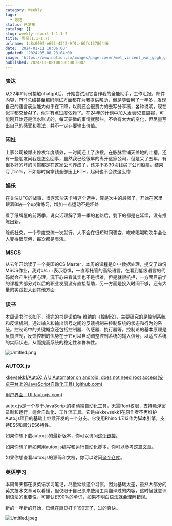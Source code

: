```yaml
---
category: Weekly
tags:
  - 总结
status: 已发布
catalog: []
slug: weekly-report-1-1-1-7
title: 周报(1.1-1.7)
urlname: 1c8c009f-e692-4342-9f9c-66fc13786446
date: '2024-01-11 18:06:00'
updated: '2024-05-08 23:04:00'
image: 'https://www.notion.so/images/page-cover/met_vincent_van_gogh_ginoux.jpg'
published: 2024-01-08T08:00:00.000Z
---
```


### 表达


从22年11月份接触chatgpt后，开始尝试用它当作我的全能助手，工作汇报，邮件内容，PPT总结甚至编码测试方面都在为我提供帮助，但是随着用了一年多，发现自己的语言表达能力似乎在下降，以前还会很费力的去写分享稿，各种说明，现在似乎都交给AI了，似乎有点过度依赖了。在24年的计划中加入发表52篇周报，可能刚开始还是流水账式的，每天要做的事情就那些，不会有太大的变化，但尽量写出自己的感受和看法，并不一定非要输出价值。


### 闲扯


上家公司被爆出停发年度绩效，一时间还上了热搜，在脉脉里铺天盖地的吐槽，还有一些朋友问我是怎么回事，虽然我已经很早的离开这家公司，但是呆了五年，有很多好的坏的习惯都是在这家公司养成了，还差不多30块钱买了公司股票，结果亏了51%，不如那时候拿钱全部压上ETH，起码也不会跌这么惨


### 娱乐


在关注UFC的战事，很喜欢沙夫卡特这个选手，算是次中的最强了，开始在家里跟着B站一个up猪练习，增加一点运动不是坏处


看了纸牌屋的前两季，说实话理解了第一季的套路后，剩下的都是在延续，没有推陈出新。


降低社交，一个季度交流一次就行，人不会在很短时间骤变，吃吃喝喝吹吹牛会让人变得很厌倦，每次都是表演。


### MSCS


从去年开始读了一个美国的CS Master，本周的课程是C++数据处理，提交了四份MSCS作业，我对c/c++表示恐惧，一直写托管的高级语言，在看到低级语言的代码就会产生抗拒心理，沉下心来看其实也不是很难，但是就很抗拒，一方面目前学的课程大部分对以后的职业发展没有直接帮助，另一方面是投入时间不够，还有大量的实践投入到其他方面


### 读书


本周读书时长如下，读完的书是诺伯特·维纳的《控制论》，主要研究的是控制系统和反馈机制，通过输入和输出信号之间的反馈机制来控制系统的状态和行为的系统。控制论中的关键概念还包括控制器、传感器、执行器等。控制论的基本原理是反馈控制，反馈控制的优势在于它可以自动调整控制系统的输入信号，以适应系统的实际状态，从而提高系统的稳定性和鲁棒性。


![Untitled.png](https://prod-files-secure.s3.us-west-2.amazonaws.com/5d24fe63-e567-4804-86f9-9fdc62e13082/4d744901-b410-4924-8554-36cce6e9aab7/Untitled.png?X-Amz-Algorithm=AWS4-HMAC-SHA256&X-Amz-Content-Sha256=UNSIGNED-PAYLOAD&X-Amz-Credential=ASIAZI2LB4666JXR4355%2F20250302%2Fus-west-2%2Fs3%2Faws4_request&X-Amz-Date=20250302T053745Z&X-Amz-Expires=3600&X-Amz-Security-Token=IQoJb3JpZ2luX2VjEH4aCXVzLXdlc3QtMiJIMEYCIQCIe5MxbZ069m7GRYLnIfbW%2BbAjlCbUf4SNiu1YLmw6XgIhALZUwNreeyuHXfENo8P4J%2F6P2sOSGetIaKR29P3kl2%2F6KogECLb%2F%2F%2F%2F%2F%2F%2F%2F%2F%2FwEQABoMNjM3NDIzMTgzODA1Igx%2FzffKRXNiDYhffIoq3APlVePyjcSAyS%2FAX0kEv2CHfPKYfAucVu1aFtGtzOlpqUH%2FC8bEtdjKck%2BX91DMtR9PNgFz4JLBSIMkE1vpz74ZpJExQtbBK2WO8HQUJPLiUocXAeHQUbnSDIrO%2B14iAAdaxndxL%2FCuPpGkvhqrUL26beP5LPHjWhYGTtmOU7ZUK%2BSYkoRxQq4rXmR5k8Gw%2FzIgAo0uwd0OBanj4eplubY5XQ0Vn9f2dyIL5XPxdth8VT25ac5H2aCdFnisI4EpPdrfkSW9JTUZ2ckEygQM35ZQJkwRhVP06OJ3HdQvq21Avf%2BkTsGl1tX9JbaMiiPW%2BqJlxgE3vefkwxhhl0cAolnsIEduMiLz8yJVGxVzsg3IdFu%2Fe2ww2%2FGEpZjvhI%2BSMDF0jEJavrQAqhvMQYTcFWR9UQnID85gbgaBF6byTiaDVSAjyOBNkmOAWwdrJTqVAiwSNPLUmWLs1ZGwMaHBznskA0IfSe6h7ITPR3I6mX%2Fp1PJ6irCtTIyZf56qhY%2FhiMSZs6RSve8wV6hCcfx3HEvs95OIv1P%2Bbvh7HkbN6B8%2Fa0rsGtEpQ5TOV4fPGChdERG5ypjpEVr2AB5lNPBaMFOBdjoJedX0uMjS5Fifv0PjTtJ8zCOLEILbmfyADDCJ1o%2B%2BBjqkAZl%2BaPhCgzc43VQ1iVMWTzEf0POlaC17x0xq3AeRgwS9QaIfroWQHZjmLmW9yMbf%2BfEmmBoedaCrjUVUVPWZoxsZIyYis6QwxWq%2FFP7XrsS4L5Je4M%2BSOi9%2BI2nxIHVdIX6DVS%2FJ59J6dfLaooKpx1W%2Bo%2BXikaFyHeHvayWG1wW%2FAzqDSuGJCbdNhmmyjFaHqzqiRck3JWxNihQ6cvDiTuUg8m62&X-Amz-Signature=06e4f4f2c606166f54999303575d2d70f0569d79075d646fb4f80290cd262780&X-Amz-SignedHeaders=host&x-id=GetObject)


### AUTOX.js


[kkevsekk1/AutoX: A UiAutomator on android, does not need root access(安卓平台上的JavaScript自动化工具) (github.com)](https://github.com/kkevsekk1/AutoX)


[用户界面 - UI (autoxjs.com)](http://doc.autoxjs.com/#/ui)


autox.js是一个基于JavaScript的移动端自动化工具，无需Root权限，支持悬浮窗录制和运行，适合自动化、工作流工具。它是由kkevsekk1在原作者不再维护Auto.js项目的基础上继续开发的一个分支。它使用Rhino 1.7.13作为脚本引擎，支持ES5和部分ES6特性。


如果你想下载autox.js的最新版本，你可以访问[这个链接](https://github.com/kkevsekk1/AutoX/releases)。


如果你想了解如何用autox.js编写和运行自动化脚本，你可以参考[这篇文章](https://www.cnblogs.com/ghj1976/p/autoxjs.html)。


如果你想查看autox.js的源码和文档，你可以访问[这个仓库](https://github.com/kkevsekk1/AutoX)。


### 英语学习


本周每天都在发英语学习笔记，尽量延续这个习惯，因为基础太差，虽然大部分的英文技术文章可以看懂，但仅限于自己原来使用工具翻译过的内容，这时候就意识到语法的重要性，可能认识90%的单词，如果不明白语法就会理解错误。


新的一年新的开始，已经在扇贝打卡190天了，过的真快。


![Untitled.jpeg](https://prod-files-secure.s3.us-west-2.amazonaws.com/5d24fe63-e567-4804-86f9-9fdc62e13082/c04d3014-4bd3-4142-a613-19220f0a3512/Untitled.jpeg?X-Amz-Algorithm=AWS4-HMAC-SHA256&X-Amz-Content-Sha256=UNSIGNED-PAYLOAD&X-Amz-Credential=ASIAZI2LB4666JXR4355%2F20250302%2Fus-west-2%2Fs3%2Faws4_request&X-Amz-Date=20250302T053745Z&X-Amz-Expires=3600&X-Amz-Security-Token=IQoJb3JpZ2luX2VjEH4aCXVzLXdlc3QtMiJIMEYCIQCIe5MxbZ069m7GRYLnIfbW%2BbAjlCbUf4SNiu1YLmw6XgIhALZUwNreeyuHXfENo8P4J%2F6P2sOSGetIaKR29P3kl2%2F6KogECLb%2F%2F%2F%2F%2F%2F%2F%2F%2F%2FwEQABoMNjM3NDIzMTgzODA1Igx%2FzffKRXNiDYhffIoq3APlVePyjcSAyS%2FAX0kEv2CHfPKYfAucVu1aFtGtzOlpqUH%2FC8bEtdjKck%2BX91DMtR9PNgFz4JLBSIMkE1vpz74ZpJExQtbBK2WO8HQUJPLiUocXAeHQUbnSDIrO%2B14iAAdaxndxL%2FCuPpGkvhqrUL26beP5LPHjWhYGTtmOU7ZUK%2BSYkoRxQq4rXmR5k8Gw%2FzIgAo0uwd0OBanj4eplubY5XQ0Vn9f2dyIL5XPxdth8VT25ac5H2aCdFnisI4EpPdrfkSW9JTUZ2ckEygQM35ZQJkwRhVP06OJ3HdQvq21Avf%2BkTsGl1tX9JbaMiiPW%2BqJlxgE3vefkwxhhl0cAolnsIEduMiLz8yJVGxVzsg3IdFu%2Fe2ww2%2FGEpZjvhI%2BSMDF0jEJavrQAqhvMQYTcFWR9UQnID85gbgaBF6byTiaDVSAjyOBNkmOAWwdrJTqVAiwSNPLUmWLs1ZGwMaHBznskA0IfSe6h7ITPR3I6mX%2Fp1PJ6irCtTIyZf56qhY%2FhiMSZs6RSve8wV6hCcfx3HEvs95OIv1P%2Bbvh7HkbN6B8%2Fa0rsGtEpQ5TOV4fPGChdERG5ypjpEVr2AB5lNPBaMFOBdjoJedX0uMjS5Fifv0PjTtJ8zCOLEILbmfyADDCJ1o%2B%2BBjqkAZl%2BaPhCgzc43VQ1iVMWTzEf0POlaC17x0xq3AeRgwS9QaIfroWQHZjmLmW9yMbf%2BfEmmBoedaCrjUVUVPWZoxsZIyYis6QwxWq%2FFP7XrsS4L5Je4M%2BSOi9%2BI2nxIHVdIX6DVS%2FJ59J6dfLaooKpx1W%2Bo%2BXikaFyHeHvayWG1wW%2FAzqDSuGJCbdNhmmyjFaHqzqiRck3JWxNihQ6cvDiTuUg8m62&X-Amz-Signature=bb281069336a823284a70d0f675c805b074e27f7666d91484793c1a900263f5d&X-Amz-SignedHeaders=host&x-id=GetObject)

